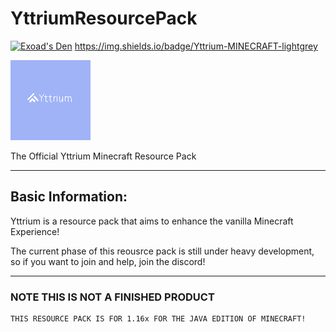 # YttriumResourcePack
[![Exoad's Den](https://img.shields.io/discord/792194075599568926.svg?label=&logo=discord&logoColor=ffffff&color=7389D8&labelColor=6A7EC2)](https://discord.gg/akrWKWeN)
https://img.shields.io/badge/Yttrium-MINECRAFT-lightgrey

![Yttrium](pack.png)

The Official Yttrium Minecraft Resource Pack

____

## Basic Information:

Yttrium is a resource pack that aims to enhance the vanilla Minecraft Experience!

The current phase of this reousrce pack is still under heavy development, so if you want to join and help, join the discord!

____

### NOTE THIS IS NOT A FINISHED PRODUCT

    THIS RESOURCE PACK IS FOR 1.16x FOR THE JAVA EDITION OF MINECRAFT!
